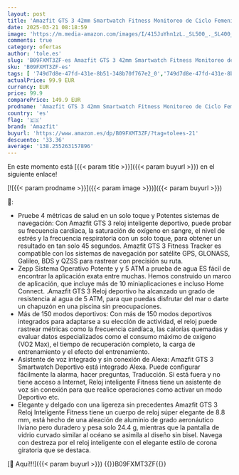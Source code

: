 ```yaml
---
layout: post
title: 'Amazfit GTS 3 42mm Smartwatch Fitness Monitoreo de Ciclo Femenino Frecuencia Cardíaca  SpO2 Sueño Estrés 50+ Modos Deportivos GPS 5 ATM a Prueba de Agua Alexa'
date: 2025-03-21 08:18:59
image: 'https://m.media-amazon.com/images/I/415JuYhn1zL._SL500_._SL400_.jpg'
comments: true
category: ofertas
author: 'tole.es'
slug: 'B09FXMT3ZF-es Amazfit GTS 3 42mm Smartwatch Fitness Monitoreo de Ciclo...'
sku: 'B09FXMT3ZF-es'
tags: [ '749d7d8e-47fd-431e-8b51-348b70f767e2_0','749d7d8e-47fd-431e-8b51-348b70f767e2_101','749d7d8e-47fd-431e-8b51-348b70f767e2_9101','Arborist Merchandising Root','Electrónica','Los favoritos de nuestros clientes: Electrónica','Self Service','Smartwatches','Special Features Stores','Tecnología para vestir','Top brands in Electronics','alexa','amazfit','🇪🇸', ]
actualPrice: 99.9 EUR
currency: EUR
price: 99.9
comparePrice: 149.9 EUR
prodname: 'Amazfit GTS 3 42mm Smartwatch Fitness Monitoreo de Ciclo Femenino Frecuencia Cardíaca  SpO2 Sueño Estrés 50+ Modos Deportivos GPS 5 ATM a Prueba de Agua Alexa'
country: 'es'
flag: '🇪🇸'
brand: 'Amazfit'
buyurl: 'https://www.amazon.es/dp/B09FXMT3ZF/?tag=tolees-21'
descuento: '33.36'
average: '138.255263157896'
---
```


En este momento está [{{< param title >}}]({{< param buyurl >}}) en el siguiente enlace!

[![{{< param prodname >}}]({{< param image >}})]({{< param buyurl >}})

🔎:

- Pruebe 4 métricas de salud en un solo toque y Potentes sistemas de navegación: Con Amazfit GTS 3 reloj inteligente deportivo, puede probar su frecuencia cardíaca, la saturación de oxígeno en sangre, el nivel de estrés y la frecuencia respiratoria con un solo toque, para obtener un resultado en tan solo 45 segundos. Amazfit GTS 3 Fitness Tracker es compatible con los sistemas de navegación por satélite GPS, GLONASS, Galileo, BDS y QZSS para rastrear con precisión su ruta.
- Zepp Sistema Operativo Potente y y 5 ATM a prueba de agua ES fácil de encontrar la aplicación exata entre muchas. Hemos construido un marco de aplicación, que incluye más de 10 miniaplicaciones e incluso Home Connect. .Amazfit GTS 3 Reloj deportivo ha alcanzado un grado de resistencia al agua de 5 ATM, para que puedas disfrutar del mar o darte un chapuzón en una piscina sin preocupaciones.
- Más de 150 modos deportivos: Con más de 150 modos deportivos integrados para adaptarse a su elección de actividad, el reloj puede rastrear métricas como la frecuencia cardíaca, las calorías quemadas y evaluar datos especializados como el consumo máximo de oxígeno (VO2 Max), el tiempo de recuperación completo, la carga de entrenamiento y el efecto del entrenamiento.
- Asistente de voz integrado y sin conexión de Alexa: Amazfit GTS 3 Smartwatch Deportivo está integrado Alexa. Puede configurar fácilmente la alarma, hacer preguntas, Traducción. Si está fuera y no tiene acceso a Internet, Reloj inteligente Fitness tiene un asistente de voz sin conexión para que realice operaciones como activar un modo Deportivo etc.
- Elegante y delgado con una ligereza sin precedentes Amazfit GTS 3 Reloj Inteligente Fitness tiene un cuerpo de reloj súper elegante de 8.8 mm, está hecho de una aleación de aluminio de grado aeronáutico liviano pero duradero y pesa solo 24.4 g, mientras que la pantalla de vidrio curvado similar al océano se asimila al diseño sin bisel. Navega con destreza por el reloj inteligente con el elegante estilo de corona giratoria que se destaca.

[🛒 Aquí!!!]({{< param buyurl >}})
{{<world>}}B09FXMT3ZF{{</world>}}
